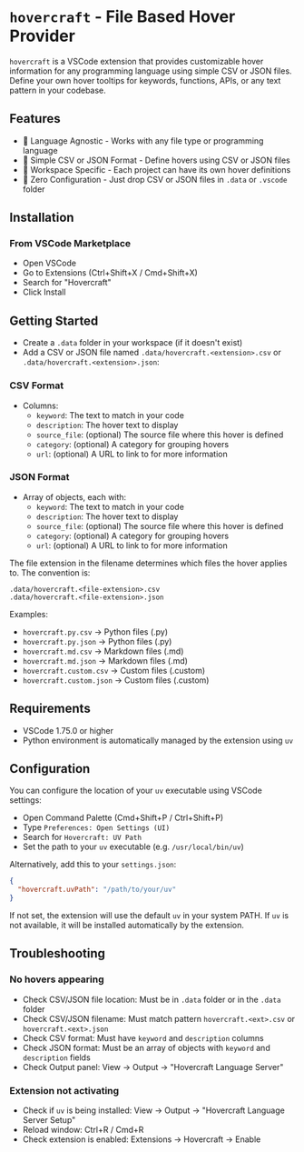 # `hovercraft` - File Based Hover Provider

`hovercraft` is a VSCode extension that provides customizable hover information for any programming
language using simple CSV or JSON files. Define your own hover tooltips for keywords, functions,
APIs, or any text pattern in your codebase.

## Features

- 🎯 Language Agnostic - Works with any file type or programming language
- 📝 Simple CSV or JSON Format - Define hovers using CSV or JSON files
- 🏢 Workspace Specific - Each project can have its own hover definitions
- 🔧 Zero Configuration - Just drop CSV or JSON files in `.data` or `.vscode` folder

## Installation

### From VSCode Marketplace

- Open VSCode
- Go to Extensions (Ctrl+Shift+X / Cmd+Shift+X)
- Search for "Hovercraft"
- Click Install

## Getting Started

- Create a `.data` folder in your workspace (if it doesn't exist)
- Add a CSV or JSON file named `.data/hovercraft.<extension>.csv` or
  `.data/hovercraft.<extension>.json`:

### CSV Format

- Columns:
  - `keyword`: The text to match in your code
  - `description`: The hover text to display
  - `source_file`: (optional) The source file where this hover is defined
  - `category`: (optional) A category for grouping hovers
  - `url`: (optional) A URL to link to for more information

### JSON Format

- Array of objects, each with:
  - `keyword`: The text to match in your code
  - `description`: The hover text to display
  - `source_file`: (optional) The source file where this hover is defined
  - `category`: (optional) A category for grouping hovers
  - `url`: (optional) A URL to link to for more information

The file extension in the filename determines which files the hover applies to. The convention is:

```plaintext
.data/hovercraft.<file-extension>.csv
.data/hovercraft.<file-extension>.json
```

Examples:

- `hovercraft.py.csv` → Python files (.py)
- `hovercraft.py.json` → Python files (.py)
- `hovercraft.md.csv` → Markdown files (.md)
- `hovercraft.md.json` → Markdown files (.md)
- `hovercraft.custom.csv` → Custom files (.custom)
- `hovercraft.custom.json` → Custom files (.custom)

## Requirements

- VSCode 1.75.0 or higher
- Python environment is automatically managed by the extension using `uv`

## Configuration

You can configure the location of your `uv` executable using VSCode settings:

- Open Command Palette (Cmd+Shift+P / Ctrl+Shift+P)
- Type `Preferences: Open Settings (UI)`
- Search for `Hovercraft: UV Path`
- Set the path to your `uv` executable (e.g. `/usr/local/bin/uv`)

Alternatively, add this to your `settings.json`:

```json
{
  "hovercraft.uvPath": "/path/to/your/uv"
}
```

If not set, the extension will use the default `uv` in your system PATH. If `uv` is not available,
it will be installed automatically by the extension.

## Troubleshooting

### No hovers appearing

- Check CSV/JSON file location: Must be in `.data` folder or in the `.data` folder
- Check CSV/JSON filename: Must match pattern `hovercraft.<ext>.csv` or `hovercraft.<ext>.json`
- Check CSV format: Must have `keyword` and `description` columns
- Check JSON format: Must be an array of objects with `keyword` and `description` fields
- Check Output panel: View → Output → "Hovercraft Language Server"

### Extension not activating

- Check if `uv` is being installed: View → Output → "Hovercraft Language Server Setup"
- Reload window: Ctrl+R / Cmd+R
- Check extension is enabled: Extensions → Hovercraft → Enable
